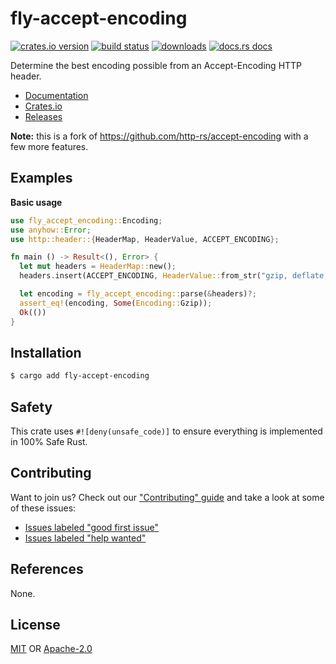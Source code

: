 # fly-accept-encoding
[![crates.io version][1]][2] [![build status][3]][4]
[![downloads][5]][6] [![docs.rs docs][7]][8]

Determine the best encoding possible from an Accept-Encoding HTTP header.

- [Documentation][8]
- [Crates.io][2]
- [Releases][releases]

**Note:** this is a fork of https://github.com/http-rs/accept-encoding with a few more features.

## Examples
__Basic usage__
```rust
use fly_accept_encoding::Encoding;
use anyhow::Error;
use http::header::{HeaderMap, HeaderValue, ACCEPT_ENCODING};

fn main () -> Result<(), Error> {
  let mut headers = HeaderMap::new();
  headers.insert(ACCEPT_ENCODING, HeaderValue::from_str("gzip, deflate, br")?);

  let encoding = fly_accept_encoding::parse(&headers)?;
  assert_eq!(encoding, Some(Encoding::Gzip));
  Ok(())
}
```

## Installation
```sh
$ cargo add fly-accept-encoding
```

## Safety
This crate uses `#![deny(unsafe_code)]` to ensure everything is implemented in
100% Safe Rust.

## Contributing
Want to join us? Check out our ["Contributing" guide][contributing] and take a
look at some of these issues:

- [Issues labeled "good first issue"][good-first-issue]
- [Issues labeled "help wanted"][help-wanted]

## References
None.

## License
[MIT](./LICENSE-MIT) OR [Apache-2.0](./LICENSE-APACHE)

[1]: https://img.shields.io/crates/v/fly-accept-encoding.svg?style=flat-square
[2]: https://crates.io/crates/fly-accept-encoding
[3]: https://img.shields.io/travis/superfly/accept-encoding/master.svg?style=flat-square
[4]: https://travis-ci.org/superfly/accept-encoding
[5]: https://img.shields.io/crates/d/fly-accept-encoding.svg?style=flat-square
[6]: https://crates.io/crates/fly-accept-encoding
[7]: https://img.shields.io/badge/docs-latest-blue.svg?style=flat-square
[8]: https://docs.rs/fly-accept-encoding

[releases]: https://github.com/superfly/accept-encoding/releases
[contributing]: https://github.com/superfly/accept-encoding/blob/master.github/CONTRIBUTING.md
[good-first-issue]: https://github.com/superfly/accept-encoding/labels/good%20first%20issue
[help-wanted]: https://github.com/superfly/accept-encoding/labels/help%20wanted
